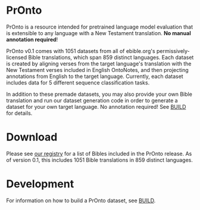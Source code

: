 # PrOnto
PrOnto is a resource intended for pretrained language model evaluation that is extensible to any language with a 
New Testament translation. **No manual annotation required**!

PrOnto v0.1 comes with 1051 datasets from all of ebible.org's permissively-licensed Bible translations, which span
859 distinct languages. Each dataset is created by aligning verses from the target language's translation
with the New Testament verses included in English OntoNotes, and then projecting annotations from English to the
target language. Currently, each dataset includes data for 5 different sequence classification tasks.

In addition to these premade datasets, you may also provide your own Bible translation and run our dataset
generation code in order to generate a dataset for your own target language. No annotation required!
See [BUILD](./BUILD.md) for details.

# Download
Please see [our registry](RELEASE_v0.1.md) for a list of Bibles included in the PrOnto release.
As of version 0.1, this includes 1051 Bible translations in 859 distinct languages.

# Development
For information on how to build a PrOnto dataset, see [BUILD](./BUILD.md).
